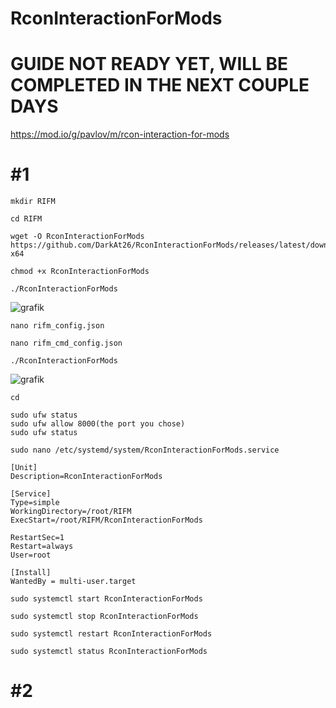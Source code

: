 # RconInteractionForMods

# GUIDE NOT READY YET, WILL BE COMPLETED IN THE NEXT COUPLE DAYS 
https://mod.io/g/pavlov/m/rcon-interaction-for-mods
# #1
```
mkdir RIFM
```
```
cd RIFM
```
```
wget -O RconInteractionForMods https://github.com/DarkAt26/RconInteractionForMods/releases/latest/download/RconInteractionForMods.linux-x64
```
```
chmod +x RconInteractionForMods
```

```
./RconInteractionForMods
```
![grafik](https://github.com/user-attachments/assets/670217dc-971d-4e11-b69a-86f2ffad002a)

```
nano rifm_config.json
```
```
nano rifm_cmd_config.json
```
```
./RconInteractionForMods
```
![grafik](https://github.com/user-attachments/assets/1820876a-332b-480e-910d-1da0c61556aa)

```
cd
```

```
sudo ufw status
sudo ufw allow 8000(the port you chose)
sudo ufw status
```

```
sudo nano /etc/systemd/system/RconInteractionForMods.service
```
```
[Unit]
Description=RconInteractionForMods

[Service]
Type=simple
WorkingDirectory=/root/RIFM
ExecStart=/root/RIFM/RconInteractionForMods

RestartSec=1
Restart=always
User=root

[Install]
WantedBy = multi-user.target
```
```
sudo systemctl start RconInteractionForMods
```
```
sudo systemctl stop RconInteractionForMods
```
```
sudo systemctl restart RconInteractionForMods
```
```
sudo systemctl status RconInteractionForMods
```

# #2
